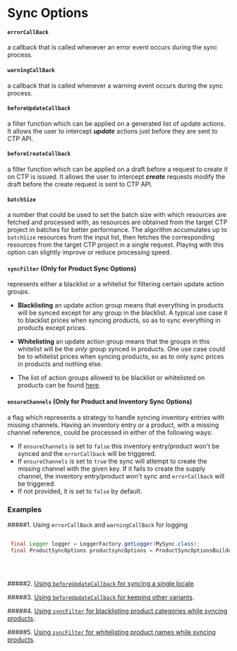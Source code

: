 # Sync Options

#### `errorCallBack`
a callback that is called whenever an error event occurs during the sync process.

#### `warningCallBack` 
a callback that is called whenever a warning event occurs during the sync process.

#### `beforeUpdateCallback`
a filter function which can be applied on a generated list of update actions. It allows the user to intercept 
**_update_** actions just before they are sent to CTP API.

#### `beforeCreateCallback`
a filter function which can be applied on a draft before a request to create it on CTP is issued. It allows the 
user to intercept **_create_** requests modify the draft before the create request is sent to CTP API.

#### `batchSize`
a number that could be used to set the batch size with which resources are fetched and processed with,
as resources are obtained from the target CTP project in batches for better performance. The algorithm accumulates up to
`batchSize` resources from the input list, then fetches the corresponding resources from the target CTP project
in a single request. Playing with this option can slightly improve or reduce processing speed.

#### `syncFilter` (Only for Product Sync Options)
 represents either a blacklist or a whitelist for filtering certain update action groups. 
  - __Blacklisting__ an update action group means that everything in products will be synced except for any group 
  in the blacklist. A typical use case it to blacklist prices when syncing products, so as to sync everything in products
  except prices. 
  
  - __Whitelisting__ an update action group means that the groups in this whitelist will be the *only* group synced in 
  products. One use case could be to whitelist prices when syncing products, so as to only sync prices in products and
  nothing else.
  
  - The list of action groups allowed to be blacklist or whitelisted on products can be found [here](/src/main/java/com/commercetools/sync/products/ActionGroup.java). 

#### `ensureChannels` (Only for Product and Inventory Sync Options)
a flag which represents a strategy to handle syncing inventory entries with missing channels.
Having an inventory entry or a product, with a missing channel reference, could be processed in either of the following ways:
- If `ensureChannels` is set to `false` this inventory entry/product won't be synced and the `errorCallback` will be triggered.
- If `ensureChannels` is set to `true` the sync will attempt to create the missing channel with the given key. 
If it fails to create the supply channel, the inventory entry/product won't sync and `errorCallback` will be triggered.
- If not provided, it is set to `false` by default.


### Examples

#####1. Using `errorCallBack` and `warningCallBack` for logging
```java

 final Logger logger = LoggerFactory.getLogger(MySync.class);
 final ProductSyncOptions productsyncOptions = ProductSyncOptionsBuilder.of(sphereClient)
                                                                        .errorCallBack(logger::error)
                                                                        .warningCallBack(logger::warn)
                                                                        .build();
 ```
#####2. [Using `beforeUpdateCallback` for syncing a single locale](/src/main/java/com/commercetools/sync/products/templates/beforeupdatecallback/KeepOtherVariantsSync.java).

#####3. [Using `beforeUpdateCallback` for keeping other variants](/src/main/java/com/commercetools/sync/products/templates/beforeupdatecallback/SyncSingleLocale.java).

#####4. [Using `syncFilter` for blacklisting product categories while syncing products](/src/integration-test/java/com/commercetools/sync/integration/externalsource/products/ProductSyncFilterIT.java#L142-L143).

#####5. [Using `syncFilter` for whitelisting product names while syncing products](/src/integration-test/java/com/commercetools/sync/integration/externalsource/products/ProductSyncFilterIT.java#L173).
 